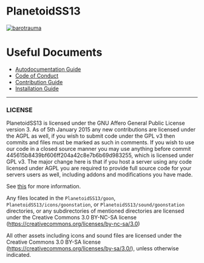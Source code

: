 # PlanetoidSS13
[![barotrauma](https://cdn.discordapp.com/attachments/1003734945447026788/1217888446354428085/image.png?ex=6605aa00&is=65f33500&hm=a545c775c8abc396023db8e7ea80ca8714f82744a274523b3f1fe4e3421fb5fd&)](https://cdn.discordapp.com/attachments/1003734945447026788/1217888446354428085/image.png?ex=6605aa00&is=65f33500&hm=a545c775c8abc396023db8e7ea80ca8714f82744a274523b3f1fe4e3421fb5fd&)

# Useful Documents

- [Autodocumentation Guide](.github/AUTODOC_GUIDE.md)
- [Code of Conduct](./CODE_OF_CONDUCT.md)
- [Contribution Guide](.github/CONTRIBUTING.md)
- [Installation Guide](.github/DOWNLOADING.md)

---


### LICENSE

PlanetoidSS13 is licensed under the GNU Affero General Public License version 3.
As of 5th January 2015 any new contributions are licensed under the AGPL as well,
if you wish to submit code under the GPL v3 then commits and files must be marked as such
in comments. If you wish to use our code in a closed source manner you may use anything
before commit 445615b8439bf606ff204a42c8e7b6b69d983255,
which is licensed under GPL v3.
The major change here is that if you host a server using any code licensed under AGPL you
are required to provide full source code for your servers users as well,
including addons and modifications you have made.

See [this](https://www.gnu.org/licenses/why-affero-gpl.html) for more information.

Any files located in the
`PlanetoidSS13/goon`,
`PlanetoidSS13/icons/goonstation`, or
`PlanetoidSS13/sound/goonstation`
directories, or any subdirectories of mentioned directories are licensed under the
Creative Commons 3.0 BY-NC-SA license
(https://creativecommons.org/licenses/by-nc-sa/3.0)

All other assets including icons and sound files are licensed under the
Creative Commons 3.0 BY-SA license (https://creativecommons.org/licenses/by-sa/3.0/),
unless otherwise indicated.
